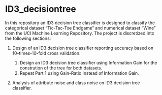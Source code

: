 # ID3_decisiontree

In this repository an ID3 decision tree classifier is designed to classify the categorical dataset “Tic-Tac-Toe Endgame” and numerical dataset “Wine” from the UCI Machine Learning Repository. The project is discretized into the following sections:
1. Design of an ID3 decision tree classifier reporting accuracy based on 10-times-10-fold cross validation.
    1. Design an ID3 decision tree classifier using Information Gain for the constrution of the tree for both datasets.
    1. Repeat Part 1 using Gain-Ratio instead of Information Gain. 

1. Analysis of attribute noise and class noise on ID3 decision tree classifier.
